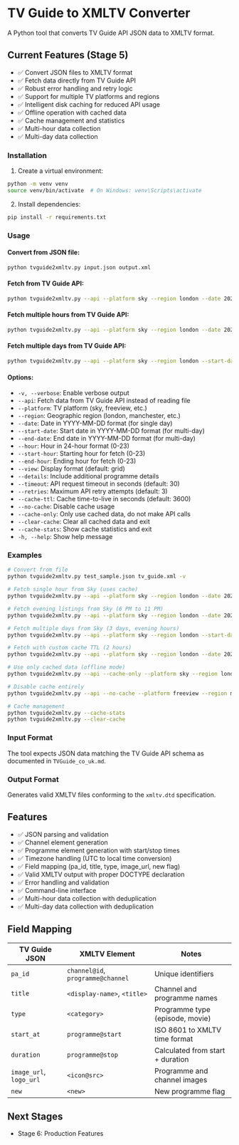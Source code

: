 # TV Guide to XMLTV Converter

A Python tool that converts TV Guide API JSON data to XMLTV format.

## Current Features (Stage 5)

- ✅ Convert JSON files to XMLTV format
- ✅ Fetch data directly from TV Guide API
- ✅ Robust error handling and retry logic
- ✅ Support for multiple TV platforms and regions
- ✅ Intelligent disk caching for reduced API usage
- ✅ Offline operation with cached data
- ✅ Cache management and statistics
- ✅ Multi-hour data collection
- ✅ Multi-day data collection

### Installation

1. Create a virtual environment:
```bash
python -m venv venv
source venv/bin/activate  # On Windows: venv\Scripts\activate
```

2. Install dependencies:
```bash
pip install -r requirements.txt
```

### Usage

#### Convert from JSON file:
```bash
python tvguide2xmltv.py input.json output.xml
```

#### Fetch from TV Guide API:
```bash
python tvguide2xmltv.py --api --platform sky --region london --date 2025-01-15 --hour 21 output.xml
```

#### Fetch multiple hours from TV Guide API:
```bash
python tvguide2xmltv.py --api --platform sky --region london --date 2025-01-15 --start-hour 18 --end-hour 23 output.xml
```

#### Fetch multiple days from TV Guide API:
```bash
python tvguide2xmltv.py --api --platform sky --region london --start-date 2025-01-15 --end-date 2025-01-17 --start-hour 18 --end-hour 23 output.xml
```

#### Options:
- `-v, --verbose`: Enable verbose output
- `--api`: Fetch data from TV Guide API instead of reading file
- `--platform`: TV platform (sky, freeview, etc.)
- `--region`: Geographic region (london, manchester, etc.)
- `--date`: Date in YYYY-MM-DD format (for single day)
- `--start-date`: Start date in YYYY-MM-DD format (for multi-day)
- `--end-date`: End date in YYYY-MM-DD format (for multi-day)
- `--hour`: Hour in 24-hour format (0-23)
- `--start-hour`: Starting hour for fetch (0-23)
- `--end-hour`: Ending hour for fetch (0-23)
- `--view`: Display format (default: grid)
- `--details`: Include additional programme details
- `--timeout`: API request timeout in seconds (default: 30)
- `--retries`: Maximum API retry attempts (default: 3)
- `--cache-ttl`: Cache time-to-live in seconds (default: 3600)
- `--no-cache`: Disable cache usage
- `--cache-only`: Only use cached data, do not make API calls
- `--clear-cache`: Clear all cached data and exit
- `--cache-stats`: Show cache statistics and exit
- `-h, --help`: Show help message

### Examples

```bash
# Convert from file
python tvguide2xmltv.py test_sample.json tv_guide.xml -v

# Fetch single hour from Sky (uses cache)
python tvguide2xmltv.py --api --platform sky --region london --date 2025-01-15 --hour 21 output.xml -v

# Fetch evening listings from Sky (6 PM to 11 PM)
python tvguide2xmltv.py --api --platform sky --region london --date 2025-01-15 --start-hour 18 --end-hour 23 output.xml -v

# Fetch multiple days from Sky (3 days, evening hours)
python tvguide2xmltv.py --api --platform sky --region london --start-date 2025-01-15 --end-date 2025-01-17 --start-hour 18 --end-hour 23 output.xml -v

# Fetch with custom cache TTL (2 hours)
python tvguide2xmltv.py --api --platform sky --region london --date 2025-01-15 --hour 21 --cache-ttl 7200 output.xml

# Use only cached data (offline mode)
python tvguide2xmltv.py --api --cache-only --platform sky --region london --date 2025-01-15 --hour 21 output.xml

# Disable cache entirely
python tvguide2xmltv.py --api --no-cache --platform freeview --region manchester --date 2025-01-16 --hour 19 guide.xml

# Cache management
python tvguide2xmltv.py --cache-stats
python tvguide2xmltv.py --clear-cache
```

### Input Format

The tool expects JSON data matching the TV Guide API schema as documented in `TVGuide_co_uk.md`.

### Output Format

Generates valid XMLTV files conforming to the `xmltv.dtd` specification.

## Features

- ✅ JSON parsing and validation
- ✅ Channel element generation
- ✅ Programme element generation with start/stop times
- ✅ Timezone handling (UTC to local time conversion)
- ✅ Field mapping (pa_id, title, type, image_url, new flag)
- ✅ Valid XMLTV output with proper DOCTYPE declaration
- ✅ Error handling and validation
- ✅ Command-line interface
- ✅ Multi-hour data collection with deduplication
- ✅ Multi-day data collection with deduplication

## Field Mapping

| TV Guide JSON | XMLTV Element | Notes |
|---------------|---------------|-------|
| `pa_id` | `channel@id`, `programme@channel` | Unique identifiers |
| `title` | `<display-name>`, `<title>` | Channel and programme names |
| `type` | `<category>` | Programme type (episode, movie) |
| `start_at` | `programme@start` | ISO 8601 to XMLTV time format |
| `duration` | `programme@stop` | Calculated from start + duration |
| `image_url`, `logo_url` | `<icon@src>` | Programme and channel images |
| `new` | `<new>` | New programme flag |

## Next Stages

- Stage 6: Production Features
